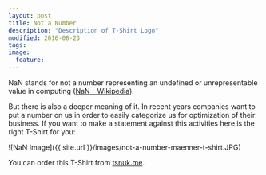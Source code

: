 ```yaml
---
layout: post
title: Not a Number
description: "Description of T-Shirt Logo"
modified: 2016-08-23
tags:
image:
  feature: 
---
```


NaN stands for not a number representing an undefined or unrepresentable value in computing
([NaN - Wikipedia](https://en.wikipedia.org/wiki/NaN)). 

But there is also a deeper meaning of it. In recent years companies want to put a number on us 
in order to easily categorize us for optimization of their business. If you want to make a statement 
against this activities here is the right T-Shirt for you:

![NaN Image]({{ site.url }}/images/not-a-number-maenner-t-shirt.JPG)

You can order this T-Shirt from
[tsnuk.me](http://www.tsnuk.me/thomas).
